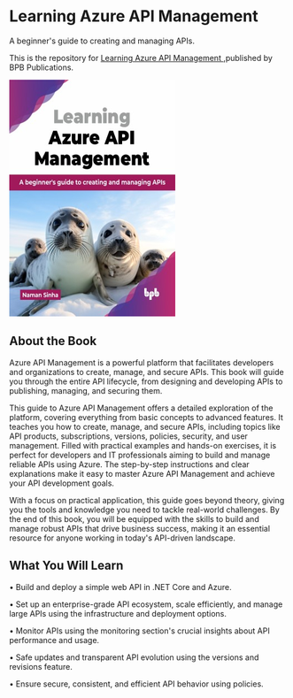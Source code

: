 # Learning Azure API Management

A beginner's guide to creating and managing APIs.

This is the repository for [Learning Azure API Management
](https://bpbonline.com/products/learning-azure-api-management?variant=44062547607752),published by BPB Publications.

<img src="9789365893694.jpg">

## About the Book
Azure API Management is a powerful platform that facilitates developers and organizations to create, manage, and secure APIs. This book will guide you through the entire API lifecycle, from designing and developing APIs to publishing, managing, and securing them.

This guide to Azure API Management offers a detailed exploration of the platform, covering everything from basic concepts to advanced features. It teaches you how to create, manage, and secure APIs, including topics like API products, subscriptions, versions, policies, security, and user management. Filled with practical examples and hands-on exercises, it is perfect for developers and IT professionals aiming to build and manage reliable APIs using Azure. The step-by-step instructions and clear explanations make it easy to master Azure API Management and achieve your API development goals. 

With a focus on practical application, this guide goes beyond theory, giving you the tools and knowledge you need to tackle real-world challenges. By the end of this book, you will be equipped with the skills to build and manage robust APIs that drive business success, making it an essential resource for anyone working in today's API-driven landscape.

## What You Will Learn
• Build and deploy a simple web API in .NET Core and Azure.

• Set up an enterprise-grade API ecosystem, scale efficiently, and manage large APIs using the infrastructure and deployment options.

• Monitor APIs using the monitoring section's crucial insights about API performance and usage.

• Safe updates and transparent API evolution using the versions and revisions feature.

• Ensure secure, consistent, and efficient API behavior using policies.
